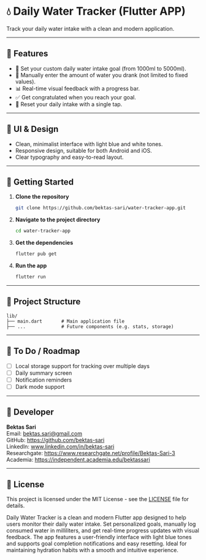 # 💧 Daily Water Tracker (Flutter APP)

Track your daily water intake with a clean and modern application.

---

## 📱 Features

- 🎯 Set your custom daily water intake goal (from 1000ml to 5000ml).
- 🥤 Manually enter the amount of water you drank (not limited to fixed values).
- 📊 Real-time visual feedback with a progress bar.
- ✅ Get congratulated when you reach your goal.
- 🔄 Reset your daily intake with a single tap.

---

## 🎨 UI & Design

- Clean, minimalist interface with light blue and white tones.
- Responsive design, suitable for both Android and iOS.
- Clear typography and easy-to-read layout.

---

## 🚀 Getting Started

1. **Clone the repository**
   ```bash
   git clone https://github.com/bektas-sari/water-tracker-app.git
   ```

2. **Navigate to the project directory**
   ```bash
   cd water-tracker-app
   ```

3. **Get the dependencies**
   ```bash
   flutter pub get
   ```

4. **Run the app**
   ```bash
   flutter run
   ```

---

## 📂 Project Structure

```
lib/
├── main.dart       # Main application file
├── ...             # Future components (e.g. stats, storage)
```

---

## 🔧 To Do / Roadmap

- [ ] Local storage support for tracking over multiple days
- [ ] Daily summary screen
- [ ] Notification reminders
- [ ] Dark mode support

---

## 👤 Developer
**Bektas Sari**  
Email: bektas.sari@gmail.com  <br>
GitHub: https://github.com/bektas-sari <br>
LinkedIn: www.linkedin.com/in/bektas-sari <br>
Researchgate: https://www.researchgate.net/profile/Bektas-Sari-3 <br>
Academia: https://independent.academia.edu/bektassari <br>

---

## 📃 License

This project is licensed under the MIT License - see the [LICENSE](LICENSE) file for details.


Daily Water Tracker is a clean and modern Flutter app designed to help users monitor their daily water intake. Set personalized goals, manually log consumed water in milliliters, and get real-time progress updates with visual feedback. The app features a user-friendly interface with light blue tones and supports goal completion notifications and easy resetting. Ideal for maintaining hydration habits with a smooth and intuitive experience.
